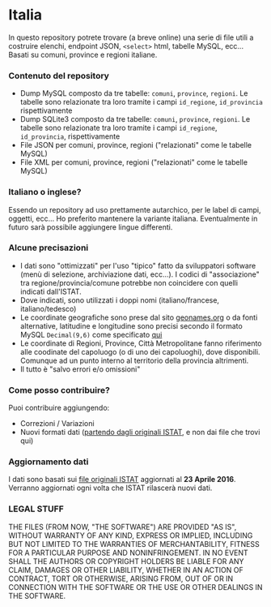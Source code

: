 # Italia

In questo repository potrete trovare (a breve online) una serie di file utili a costruire elenchi, endpoint JSON, `<select>` html, tabelle MySQL, ecc... Basati su comuni, province e regioni italiane.

### Contenuto del repository

* Dump MySQL composto da tre tabelle: `comuni`, `province`, `regioni`. Le tabelle sono relazionate tra loro tramite i campi `id_regione`, `id_provincia` rispettivamente
* Dump SQLite3 composto da tre tabelle: `comuni`, `province`, `regioni`. Le tabelle sono relazionate tra loro tramite i campi `id_regione`, `id_provincia`, rispettivamente
* File JSON per comuni, province, regioni ("relazionati" come le tabelle MySQL)
* File XML per comuni, province, regioni ("relazionati" come le tabelle MySQL)

### Italiano o inglese?

Essendo un repository ad uso prettamente autarchico, per le label di campi, oggetti, ecc... Ho preferito mantenere la variante italiana.
Eventualmente in futuro sarà possibile aggiungere lingue differenti.

### Alcune precisazioni

* I dati sono "ottimizzati" per l'uso "tipico" fatto da sviluppatori software (menù di selezione, archiviazione dati, ecc...). I codici di "associazione" tra regione/provincia/comune potrebbe non coincidere
 con quelli indicati dall'ISTAT.
* Dove indicati, sono utilizzati i doppi nomi (italiano/francese, italiano/tedesco)
* Le coordinate geografiche sono prese dal sito [geonames.org](http://www.geonames.org/) o da fonti alternative, latitudine e longitudine sono precisi secondo il formato MySQL `Decimal(9,6)` come specificato [qui](http://stackoverflow.com/a/19066438/208623)
* Le coordinate di Regioni, Province, Città Metropolitane fanno riferimento alle coodinate del capoluogo (o di uno dei capoluoghi), dove disponibili. Comunque ad un punto interno al territorio della provincia altrimenti.
* Il tutto è "salvo errori e/o omissioni"

### Come posso contribuire?

Puoi contribuire aggiungendo:

* Correzioni / Variazioni
* Nuovi formati dati ([partendo dagli originali ISTAT](http://www.istat.it/it/archivio/6789), e non dai file che trovi qui)

### Aggiornamento dati

I dati sono basati sui [file originali ISTAT](http://www.istat.it/it/archivio/6789) aggiornati al **23 Aprile 2016**. Verranno aggiornati ogni volta che ISTAT rilascerà nuovi dati.

### LEGAL STUFF

THE FILES (FROM NOW, "THE SOFTWARE") ARE PROVIDED "AS IS", WITHOUT WARRANTY OF ANY KIND, EXPRESS OR IMPLIED, INCLUDING BUT NOT LIMITED TO THE WARRANTIES OF MERCHANTABILITY,
FITNESS FOR A PARTICULAR PURPOSE AND NONINFRINGEMENT. IN NO EVENT SHALL THE AUTHORS OR COPYRIGHT HOLDERS BE LIABLE FOR ANY CLAIM, DAMAGES OR OTHER LIABILITY,
WHETHER IN AN ACTION OF CONTRACT, TORT OR OTHERWISE, ARISING FROM, OUT OF OR IN CONNECTION WITH THE SOFTWARE OR THE USE OR OTHER DEALINGS IN THE SOFTWARE.
